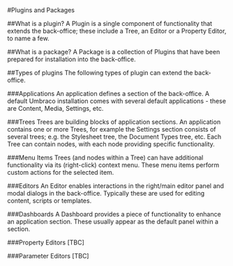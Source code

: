 #Plugins and Packages

##What is a plugin?
A Plugin is a single component of functionality that extends the back-office; these include a Tree, an Editor or a Property Editor, to name a few.

##What is a package?
A Package is a collection of Plugins that have been prepared for installation into the back-office.

##Types of plugins
The following types of plugin can extend the back-office.

###Applications
An application defines a section of the back-office. A default Umbraco installation comes with several default applications - these are Content, Media, Settings, etc.

###Trees
Trees are building blocks of application sections. An application contains one or more Trees, for example the Settings section consists of several trees; e.g. the Stylesheet tree, the Document Types tree, etc.  Each Tree can contain nodes, with each node providing specific functionality.

###Menu Items
Trees (and nodes within a Tree) can have additional functionality via its (right-click) context menu. These menu items perform custom actions for the selected item.

###Editors
An Editor enables interactions in the right/main editor panel and modal dialogs in the back-office. Typically these are used for editing content, scripts or templates.

###Dashboards
A Dashboard provides a piece of functionality to enhance an application section. These usually appear as the default panel within a section.

###Property Editors
[TBC]

###Parameter Editors
[TBC]